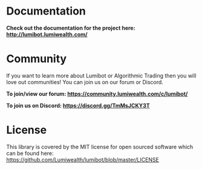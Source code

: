 # Documentation

**Check out the documentation for the project here: http://lumibot.lumiwealth.com/**

# Community

If you want to learn more about Lumibot or Algorithmic Trading then you will love out communities! You can join us on our forum or Discord.

**To join/view our forum: https://community.lumiwealth.com/c/lumibot/**

**To join us on Discord: https://discord.gg/TmMsJCKY3T**

# License

This library is covered by the MIT license for open sourced software which can be found here: https://github.com/Lumiwealth/lumibot/blob/master/LICENSE
